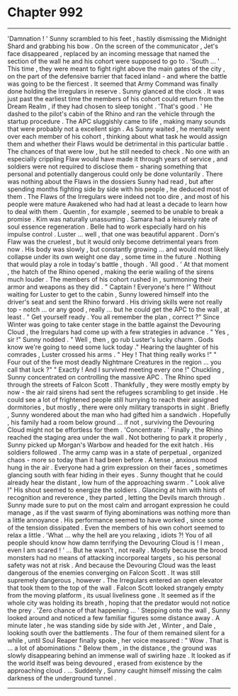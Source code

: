 
# Chapter 992


---

'Damnation ! '
Sunny scrambled to his feet , hastily dismissing the Midnight Shard and grabbing his bow . On the screen of the communicator , Jet's face disappeared , replaced by an incoming message that named the section of the wall he and his cohort were supposed to go to .
'South ... '
This time , they were meant to fight right above the main gates of the city , on the part of the defensive barrier that faced inland - and where the battle was going to be the fiercest . It seemed that Army Command was finally done holding the Irregulars in reserve .
Sunny glanced at the clock . It was just past the earliest time the members of his cohort could return from the Dream Realm , if they had chosen to sleep tonight .
'That's good . '
He dashed to the pilot's cabin of the Rhino and ran the vehicle through the startup procedure . The APC sluggishly came to life , making many sounds that were probably not a excellent sign .
As Sunny waited , he mentally went over each member of his cohort , thinking about what task he would assign them and whether their Flaws would be detrimental in this particular battle . The chances of that were low , but he still needed to check .
No one with an especially crippling Flaw would have made it through years of service , and soldiers were not required to disclose them - sharing something that personal and potentially dangerous could only be done voluntarily . There was nothing about the Flaws in the dossiers Sunny had read , but after spending months fighting side by side with his people , he deduced most of them .
The Flaws of the Irregulars were indeed not too dire , and most of his people were mature Awakened who had had at least a decade to learn how to deal with them . Quentin , for example , seemed to be unable to break a promise . Kim was naturally unassuming . Samara had a leisurely rate of soul essence regeneration . Belle had to work especially hard on his impulse control . Luster ... well , that one was beautiful apparent .
Dorn's Flaw was the cruelest , but it would only become detrimental years from now . His body was slowly , but constantly growing ... and would most likely collapse under its own weight one day , some time in the future .
Nothing that would play a role in today's battle , though .
'All good . '
At that moment , the hatch of the Rhino opened , making the eerie wailing of the sirens much louder . The members of his cohort rushed in , summoning their armor and weapons as they did .
" Captain ! Everyone's here !"
Without waiting for Luster to get to the cabin , Sunny lowered himself into the driver's seat and sent the Rhino forward . His driving skills were not really top - notch ... or any good , really ... but he could get the APC to the wall , at least .
" Get yourself ready . You all remember the plan , correct ?"
Since Winter was going to take center stage in the battle against the Devouring Cloud , the Irregulars had come up with a few strategies in advance .
" Yes , sir !"
Sunny nodded .
" Well , then , go rub Luster's lucky charm . Gods know we're going to need some luck today ."
Hearing the laughter of his comrades , Luster crossed his arms . " Hey ! That thing really works !"
" Four out of the five most deadly Nightmare Creatures in the region ... you call that luck ?"
" Exactly ! And I survived meeting every one !"
Chuckling , Sunny concentrated on controlling the massive APC .
The Rhino sped through the streets of Falcon Scott .
Thankfully , they were mostly empty by now - the air raid sirens had sent the refugees scrambling to get inside . He could see a lot of frightened people still hurrying to reach their assigned dormitories , but mostly , there were only military transports in sight .
Briefly , Sunny wondered about the man who had gifted him a sandwich . Hopefully , his family had a room below ground ... if not , surviving the Devouring Cloud might not be effortless for them .
'Concentrate . '
Finally , the Rhino reached the staging area under the wall . Not bothering to park it properly , Sunny picked up Morgan's Warbow and headed for the exit hatch . His soldiers followed .
The army camp was in a state of perpetual , organized chaos - more so today than it had been before . A tense , anxious mood hung in the air . Everyone had a grim expression on their faces , sometimes glancing south with fear hiding in their eyes .
Sunny thought that he could already hear the distant , low hum of the approaching swarm .
" Look alive !"
His shout seemed to energize the soldiers . Glancing at him with hints of recognition and reverence , they parted , letting the Devils march through . Sunny made sure to put on the most calm and arrogant expression he could manage , as if the vast swarm of flying abominations was nothing more than a little annoyance .
His performance seemed to have worked , since some of the tension dissipated .
Even the members of his own cohort seemed to relax a little .
'What ... why the hell are you relaxing , idiots ?! You of all people should know how damn terrifying the Devouring Cloud is ! I mean , even I am scared ! '
... But he wasn't , not really . Mostly because the brood monsters had no means of attacking incorporeal targets , so his personal safety was not at risk . And because the Devouring Cloud was the least dangerous of the enemies converging on Falcon Scott .
It was still supremely dangerous , however .
The Irregulars entered an open elevator that took them to the top of the wall . Falcon Scott looked strangely empty from the moving platform , its usual liveliness gone . It seemed as if the whole city was holding its breath , hoping that the predator would not notice the prey .
'Zero chance of that happening ... '
Stepping onto the wall , Sunny looked around and noticed a few familiar figures some distance away .
A minute later , he was standing side by side with Jet , Winter , and Dale , looking south over the battlements . The four of them remained silent for a while , until Soul Reaper finally spoke , her voice measured :
" Wow . That is ... a lot of abominations ."
Below them , in the distance , the ground was slowly disappearing behind an immense wall of swirling haze . It looked as if the world itself was being devoured , erased from existence by the approaching cloud .
... Suddenly , Sunny caught himself missing the calm darkness of the underground tunnel .

---

